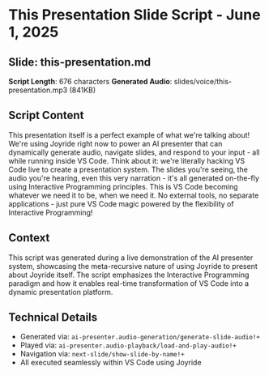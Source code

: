 # This Presentation Slide Script - June 1, 2025

## Slide: this-presentation.md

**Script Length**: 676 characters
**Generated Audio**: slides/voice/this-presentation.mp3 (841KB)

## Script Content

This presentation itself is a perfect example of what we're talking about! We're using Joyride right now to power an AI presenter that can dynamically generate audio, navigate slides, and respond to your input - all while running inside VS Code. Think about it: we're literally hacking VS Code live to create a presentation system. The slides you're seeing, the audio you're hearing, even this very narration - it's all generated on-the-fly using Interactive Programming principles. This is VS Code becoming whatever we need it to be, when we need it. No external tools, no separate applications - just pure VS Code magic powered by the flexibility of Interactive Programming!

## Context

This script was generated during a live demonstration of the AI presenter system, showcasing the meta-recursive nature of using Joyride to present about Joyride itself. The script emphasizes the Interactive Programming paradigm and how it enables real-time transformation of VS Code into a dynamic presentation platform.

## Technical Details

- Generated via: `ai-presenter.audio-generation/generate-slide-audio!+`
- Played via: `ai-presenter.audio-playback/load-and-play-audio!+`
- Navigation via: `next-slide/show-slide-by-name!+`
- All executed seamlessly within VS Code using Joyride
